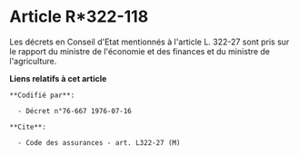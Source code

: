 # Article R*322-118

Les décrets en Conseil d'Etat mentionnés à l'article L. 322-27 sont pris sur le rapport du ministre de l'économie et des
finances et du ministre de l'agriculture.

**Liens relatifs à cet article**

	**Codifié par**:

	  - Décret n°76-667 1976-07-16

	**Cite**:

	  - Code des assurances - art. L322-27 (M)
